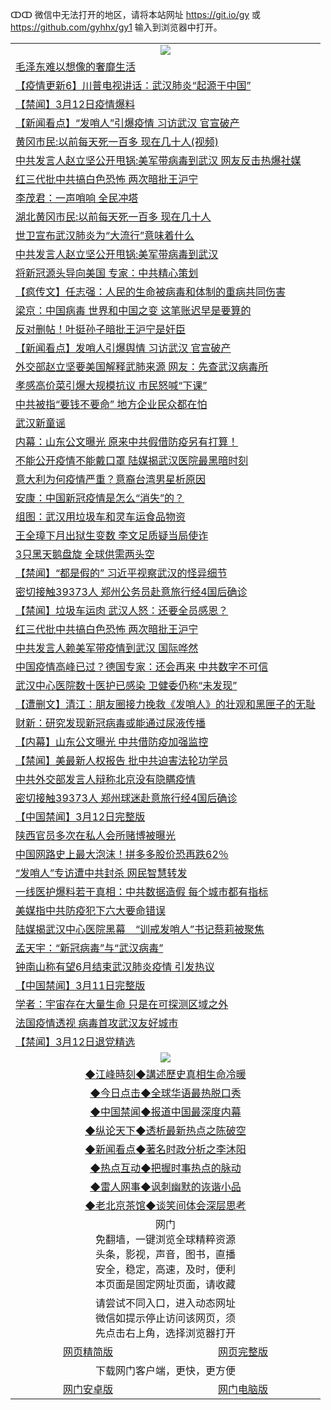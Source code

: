 ↀↀ 微信中无法打开的地区，请将本站网址 https://git.io/gy 或 https://github.com/gyhhx/gy1 输入到浏览器中打开。 

 <table>

  <tr>
    <td colspan="2" align=center><img src="https://cdn.jsdelivr.net/gh/gyoupiodf/im1/20190822-2.jpg"></td>
 </tr>
<tr><td colspan="2" align="left"><a href="https://xball.casa/oo.aspx?name=c1142709&key=eqxowaguscvmxdgc&from=gy">毛泽东难以想像的奢靡生活</a></td></tr>
<tr><td colspan="2" align="left"><a href="https://xball.casa/oo.aspx?name=c1141344&key=eqxowaguscvmxdgc&from=gy">【疫情更新6】川普电视讲话：武汉肺炎“起源于中国”</a></td></tr>
<tr><td colspan="2" align="left"><a href="https://xball.casa/oo.aspx?name=c1142704&key=eqxowaguscvmxdgc&from=gy">【禁闻】3月12日疫情爆料</a></td></tr>
<tr><td colspan="2" align="left"><a href="https://xball.casa/oo.aspx?name=c1142686&key=eqxowaguscvmxdgc&from=gy">【新闻看点】“发哨人”引爆疫情 习访武汉 官宣破产</a></td></tr>
<tr><td colspan="2" align="left"><a href="https://xball.casa/oo.aspx?name=c1142625&key=eqxowaguscvmxdgc&from=gy">黄冈市民:以前每天死一百多 现在几十人(视频)</a></td></tr>
<tr><td colspan="2" align="left"><a href="https://xball.casa/oo.aspx?name=c1142692&key=eqxowaguscvmxdgc&from=gy">中共发言人赵立坚公开甩锅:美军带病毒到武汉 网友反击热爆社媒</a></td></tr>
<tr><td colspan="2" align="left"><a href="https://xball.casa/oo.aspx?name=c1142715&key=eqxowaguscvmxdgc&from=gy">红三代批中共搞白色恐怖 两次暗批王沪宁</a></td></tr>
<tr><td colspan="2" align="left"><a href="https://xball.casa/oo.aspx?name=c1142601&key=eqxowaguscvmxdgc&from=gy">李茂君：一声哨响 全民冲塔</a></td></tr>
<tr><td colspan="2" align="left"><a href="https://xball.casa/oo.aspx?name=c1142689&key=eqxowaguscvmxdgc&from=gy">湖北黄冈市民:以前每天死一百多 现在几十人</a></td></tr>
<tr><td colspan="2" align="left"><a href="https://xball.casa/oo.aspx?name=c1142598&key=eqxowaguscvmxdgc&from=gy">世卫宣布武汉肺炎为“大流行”意味着什么</a></td></tr>
<tr><td colspan="2" align="left"><a href="https://xball.casa/oo.aspx?name=c1142627&key=eqxowaguscvmxdgc&from=gy">中共发言人赵立坚公开甩锅:美军带病毒到武汉</a></td></tr>
<tr><td colspan="2" align="left"><a href="https://xball.casa/oo.aspx?name=c1142698&key=eqxowaguscvmxdgc&from=gy">将新冠源头导向美国 专家：中共精心策划</a></td></tr>
<tr><td colspan="2" align="left"><a href="https://xball.casa/oo.aspx?name=c1142741&key=eqxowaguscvmxdgc&from=gy">【疯传文】任志强：人民的生命被病毒和体制的重病共同伤害</a></td></tr>
<tr><td colspan="2" align="left"><a href="https://xball.casa/oo.aspx?name=c1142666&key=eqxowaguscvmxdgc&from=gy">梁京：中国病毒 世界和中国之变 这笔账迟早是要算的</a></td></tr>
<tr><td colspan="2" align="left"><a href="https://xball.casa/oo.aspx?name=c1142745&key=eqxowaguscvmxdgc&from=gy">反对删帖！叶挺孙子暗批王沪宁是奸臣</a></td></tr>
<tr><td colspan="2" align="left"><a href="https://xball.casa/oo.aspx?name=c1142679&key=eqxowaguscvmxdgc&from=gy">【新闻看点】发哨人引爆舆情 习访武汉 官宣破产</a></td></tr>
<tr><td colspan="2" align="left"><a href="https://xball.casa/oo.aspx?name=c1142705&key=eqxowaguscvmxdgc&from=gy">外交部赵立坚要美国解释武肺来源 网友：先查武汉病毒所</a></td></tr>
<tr><td colspan="2" align="left"><a href="https://xball.casa/oo.aspx?name=c1142637&key=eqxowaguscvmxdgc&from=gy">孝感高价菜引爆大规模抗议 市民怒喊“下课”</a></td></tr>
<tr><td colspan="2" align="left"><a href="https://xball.casa/oo.aspx?name=c1142697&key=eqxowaguscvmxdgc&from=gy">中共被指“要钱不要命” 地方企业民众都在怕</a></td></tr>
<tr><td colspan="2" align="left"><a href="https://xball.casa/oo.aspx?name=c1142740&key=eqxowaguscvmxdgc&from=gy">武汉新童谣</a></td></tr>
<tr><td colspan="2" align="left"><a href="https://xball.casa/oo.aspx?name=c1142761&key=eqxowaguscvmxdgc&from=gy">内幕：山东公文曝光 原来中共假借防疫另有打算！</a></td></tr>
<tr><td colspan="2" align="left"><a href="https://xball.casa/oo.aspx?name=c1142685&key=eqxowaguscvmxdgc&from=gy">不能公开疫情不能戴口罩 陆媒揭武汉医院最黑暗时刻</a></td></tr>
<tr><td colspan="2" align="left"><a href="https://xball.casa/oo.aspx?name=c1142696&key=eqxowaguscvmxdgc&from=gy">意大利为何疫情严重？意裔台湾男星析原因</a></td></tr>
<tr><td colspan="2" align="left"><a href="https://xball.casa/oo.aspx?name=c1142688&key=eqxowaguscvmxdgc&from=gy">安康：中国新冠疫情是怎么“消失”的？</a></td></tr>
<tr><td colspan="2" align="left"><a href="https://xball.casa/oo.aspx?name=c1142578&key=eqxowaguscvmxdgc&from=gy">组图：武汉用垃圾车和灵车运食品物资</a></td></tr>
<tr><td colspan="2" align="left"><a href="https://xball.casa/oo.aspx?name=c1142700&key=eqxowaguscvmxdgc&from=gy">王全璋下月出狱生变数 李文足质疑当局使诈</a></td></tr>
<tr><td colspan="2" align="left"><a href="https://xball.casa/oo.aspx?name=c1142724&key=eqxowaguscvmxdgc&from=gy">3只黑天鹅盘旋 全球供需两头空</a></td></tr>
<tr><td colspan="2" align="left"><a href="https://xball.casa/oo.aspx?name=c1142731&key=eqxowaguscvmxdgc&from=gy">【禁闻】“都是假的” 习近平视察武汉的怪异细节</a></td></tr>
<tr><td colspan="2" align="left"><a href="https://xball.casa/oo.aspx?name=c1142690&key=eqxowaguscvmxdgc&from=gy">密切接触39373人 郑州公务员赴意旅行经4国后确诊</a></td></tr>
<tr><td colspan="2" align="left"><a href="https://xball.casa/oo.aspx?name=c1142684&key=eqxowaguscvmxdgc&from=gy">【禁闻】垃圾车运肉 武汉人怒：还要全员感恩？</a></td></tr>
<tr><td colspan="2" align="left"><a href="https://xball.casa/oo.aspx?name=c1142736&key=eqxowaguscvmxdgc&from=gy">红三代批中共搞白色恐怖 两次暗批王沪宁</a></td></tr>
<tr><td colspan="2" align="left"><a href="https://xball.casa/oo.aspx?name=c1142744&key=eqxowaguscvmxdgc&from=gy">中共发言人赖美军带疫情到武汉 国际哗然</a></td></tr>
<tr><td colspan="2" align="left"><a href="https://xball.casa/oo.aspx?name=c1142675&key=eqxowaguscvmxdgc&from=gy">中国疫情高峰已过？德国专家：还会再来 中共数字不可信</a></td></tr>
<tr><td colspan="2" align="left"><a href="https://xball.casa/oo.aspx?name=c1142661&key=eqxowaguscvmxdgc&from=gy">武汉中心医院数十医护已感染 卫健委仍称“未发现”</a></td></tr>
<tr><td colspan="2" align="left"><a href="https://xball.casa/oo.aspx?name=c1142742&key=eqxowaguscvmxdgc&from=gy">【遭删文】清江：朋友圈接力挽救《发哨人》的壮观和黑匣子的无耻</a></td></tr>
<tr><td colspan="2" align="left"><a href="https://xball.casa/oo.aspx?name=c1142701&key=eqxowaguscvmxdgc&from=gy">财新：研究发现新冠病毒或能通过尿液传播</a></td></tr>
<tr><td colspan="2" align="left"><a href="https://xball.casa/oo.aspx?name=c1142680&key=eqxowaguscvmxdgc&from=gy">【内幕】山东公文曝光 中共借防疫加强监控</a></td></tr>
<tr><td colspan="2" align="left"><a href="https://xball.casa/oo.aspx?name=c1142706&key=eqxowaguscvmxdgc&from=gy">【禁闻】美最新人权报告 批中共迫害法轮功学员</a></td></tr>
<tr><td colspan="2" align="left"><a href="https://xball.casa/oo.aspx?name=c1142669&key=eqxowaguscvmxdgc&from=gy">中共外交部发言人辩称北京没有隐瞒疫情</a></td></tr>
<tr><td colspan="2" align="left"><a href="https://xball.casa/oo.aspx?name=c1142665&key=eqxowaguscvmxdgc&from=gy">密切接触39373人 郑州球迷赴意旅行经4国后确诊</a></td></tr>
<tr><td colspan="2" align="left"><a href="https://xball.casa/oo.aspx?name=c1142730&key=eqxowaguscvmxdgc&from=gy">【中国禁闻】3月12日完整版</a></td></tr>
<tr><td colspan="2" align="left"><a href="https://xball.casa/oo.aspx?name=c1142614&key=eqxowaguscvmxdgc&from=gy">陕西官员多次在私人会所赌博被曝光</a></td></tr>
<tr><td colspan="2" align="left"><a href="https://xball.casa/oo.aspx?name=c1142620&key=eqxowaguscvmxdgc&from=gy">中国网路史上最大泡沫！拼多多股价恐再跌62％</a></td></tr>
<tr><td colspan="2" align="left"><a href="https://xball.casa/oo.aspx?name=c1142599&key=eqxowaguscvmxdgc&from=gy">“发哨人”专访遭中共封杀 网民智慧转发</a></td></tr>
<tr><td colspan="2" align="left"><a href="https://xball.casa/oo.aspx?name=c1142735&key=eqxowaguscvmxdgc&from=gy">一线医护爆料若干真相：中共数据造假 每个城市都有指标</a></td></tr>
<tr><td colspan="2" align="left"><a href="https://xball.casa/oo.aspx?name=c1142683&key=eqxowaguscvmxdgc&from=gy">美媒指中共防疫犯下六大要命错误</a></td></tr>
<tr><td colspan="2" align="left"><a href="https://xball.casa/oo.aspx?name=c1142747&key=eqxowaguscvmxdgc&from=gy">陆媒揭武汉中心医院黑幕　“训戒发哨人”书记蔡莉被聚焦</a></td></tr>
<tr><td colspan="2" align="left"><a href="https://xball.casa/oo.aspx?name=c1142703&key=eqxowaguscvmxdgc&from=gy">孟天宇：“新冠病毒”与“武汉病毒”</a></td></tr>
<tr><td colspan="2" align="left"><a href="https://xball.casa/oo.aspx?name=c1142734&key=eqxowaguscvmxdgc&from=gy">钟南山称有望6月结束武汉肺炎疫情 引发热议</a></td></tr>
<tr><td colspan="2" align="left"><a href="https://xball.casa/oo.aspx?name=c1142615&key=eqxowaguscvmxdgc&from=gy">【中国禁闻】3月11日完整版</a></td></tr>
<tr><td colspan="2" align="left"><a href="https://xball.casa/oo.aspx?name=c1142657&key=eqxowaguscvmxdgc&from=gy">学者：宇宙存在大量生命 只是在可探测区域之外</a></td></tr>
<tr><td colspan="2" align="left"><a href="https://xball.casa/oo.aspx?name=c1142702&key=eqxowaguscvmxdgc&from=gy">法国疫情透视 病毒首攻武汉友好城市</a></td></tr>
<tr><td colspan="2" align="left"><a href="https://xball.casa/oo.aspx?name=c1142716&key=eqxowaguscvmxdgc&from=gy">【禁闻】3月12日退党精选</a></td></tr>

 <tr>
   <td colspan="2" align=center><img src="https://cdn.jsdelivr.net/gh/gyoupiodf/im1/jf-1.jpg"></td>
  </tr>
   <tr>
   <td colspan="2" align=center> 
<a href="https://xball.casa/oo.aspx?name=c922850&key=eqxowaguscvmxdgc&from=gy&tag=9877">◆江峰時刻◆講述歷史真相生命冷暖</a><br/>
    </td>
  </tr>
   <tr>
   <td colspan="2" align=center> 
<a href="https://xball.casa/oo.aspx?name=c816850&key=eqxowaguscvmxdgc&from=gy&tag=9877">◆今日点击◆全球华语最热脱口秀</a><br/>
    </td>
  </tr>
  <tr>
  <td colspan="2" align=center>
<a href="https://xball.casa/oo.aspx?name=c816860&key=eqxowaguscvmxdgc&from=gy&tag=99733110">◆中国禁闻◆报道中国最深度内幕</a><br/>
   </tr>
  <tr>
     <td colspan="2" align=center>
<a href="https://xball.casa/oo.aspx?name=c816855&key=eqxowaguscvmxdgc&from=gy&tag=997110">◆纵论天下◆透析最新热点之陈破空</a><br/>
   </tr>
   <tr>
      <td colspan="2" align=center>
<a href="https://xball.casa/oo.aspx?name=c838308&key=eqxowaguscvmxdgc&from=gy&tag=9973110">◆新闻看点◆著名时政分析之李沐阳</a><br/>
   </tr>
   <tr>
     <td colspan="2" align=center>
<a href="https://xball.casa/oo.aspx?name=c816852&key=eqxowaguscvmxdgc&from=gy&tag=9733110">◆热点互动◆把握时事热点的脉动</a><br/>
   </tr>
   <tr>
      <td colspan="2" align=center>
<a href="https://xball.casa/oo.aspx?name=c816694&key=eqxowaguscvmxdgc&from=gy&tag=93310">◆雷人网事◆讽刺幽默的诙谐小品</a><br/>
   </tr>
   <tr>
    <td colspan="2" align=center>
<a href="https://xball.casa/oo.aspx?name=c816650&key=eqxowaguscvmxdgc&from=gy&tag=9973110">◆老北京茶馆◆谈笑间体会深层思考</a><br/>
   </tr>
<tr>
    <td colspan="2" align="center">网门<br/>免翻墙，一键浏览全球精粹资源<br/>头条，影视，声音，图书，直播<br/>安全，稳定，高速，及时，便利<br/>本页面是固定网址页面，请收藏</td>
  <tr>
  <tr>
    <td colspan="2" align="center">请尝试不同入口，进入动态网址<br/>微信如提示停止访问该网页，须<br/>先点击右上角，选择浏览器打开</td>
  <tr>  
  <tr>
    <td align="center"><a href="https://gitcdn.xyz/repo/otiny/up/master/show002.htm">网页精简版</a></td>
    <td align="center"><a href="https://gitcdn.xyz/repo/otiny/up/master/show001.htm">网页完整版</a></td>
  </tr>
  <tr>
    <td colspan="2" align="center">下载网门客户端，更快，更方便</td>
  <tr>
  <tr>
    <td align="center"><a href="https://raw.githubusercontent.com/opipe/up/master/oGatea.apk">网门安卓版</a></td>
    <td align="center"><a href="https://raw.githubusercontent.com/opipe/up/master/oGate.zip">网门电脑版</a></td>
  </tr>

</table>

